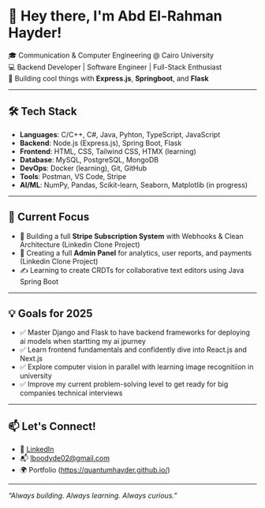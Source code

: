 # 👋 Hey there, I'm Abd El-Rahman Hayder!

🎓 Communication & Computer Engineering @ Cairo University  
💻 Backend Developer | Software Engineer | Full-Stack Enthusiast  
🚀 Building cool things with **Express.js**, **Springboot**, and **Flask**

---

## 🛠️ Tech Stack

- **Languages**: C/C++, C#, Java, Pyhton, TypeScript, JavaScript  
- **Backend**: Node.js (Express.js), Spring Boot, Flask 
- **Frontend**: HTML, CSS, Tailwind CSS, HTMX (learning)  
- **Database**: MySQL, PostgreSQL, MongoDB
- **DevOps**: Docker (learning), Git, GitHub  
- **Tools**: Postman, VS Code, Stripe 
- **AI/ML**: NumPy, Pandas, Scikit-learn, Seaborn, Matplotlib (in progress)

---

## 🧠 Current Focus

- 🔁 Building a full **Stripe Subscription System** with Webhooks & Clean Architecture  (Linkedin Clone Project)
- 🧾 Creating a full **Admin Panel** for analytics, user reports, and payments  (Linkedin Clone Project)
- ✍️ Learning to create CRDTs for collaborative text editors using Java Spring Boot
---

## 💡 Goals for 2025

- ✅ Master Django and Flask to have backend frameworks for deploying ai models when startting my ai jpurney
- ✅ Learn frontend fundamentals and confidently dive into React.js and Next.js
- ✅ Explore computer vision in parallel with learning image recognitiion in university
- ✅ Improve my current problem-solving level to get ready for big companies technical interviews

---

## 📫 Let's Connect!

- 💼 [LinkedIn](www.linkedin.com/in/abdel-rahman04)  
- 📬 lboodyde02@gmail.com
- 🌍 Portfolio (https://quantumhayder.github.io/)

---

_“Always building. Always learning. Always curious.”_
